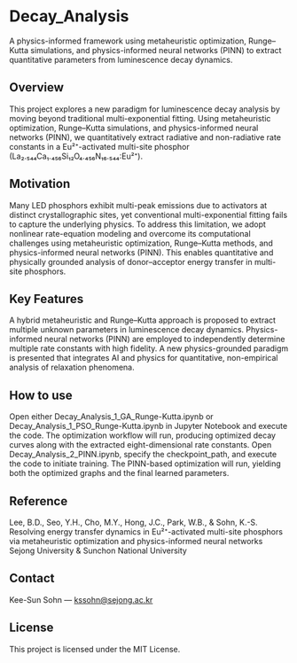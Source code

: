 # Decay_Analysis
A physics-informed framework using metaheuristic optimization, Runge–Kutta simulations, and physics-informed neural networks (PINN) to extract quantitative parameters from luminescence decay dynamics.

## Overview
This project explores a new paradigm for luminescence decay analysis by moving beyond traditional multi-exponential fitting. Using metaheuristic optimization, Runge–Kutta simulations, and physics-informed neural networks (PINN), we quantitatively extract radiative and non-radiative rate constants in a Eu²⁺-activated multi-site phosphor (La₂.₅₄₄Ca₁.₄₅₆Si₁₂O₄.₄₅₆N₁₆.₅₄₄:Eu²⁺).

## Motivation
Many LED phosphors exhibit multi-peak emissions due to activators at distinct crystallographic sites, yet conventional multi-exponential fitting fails to capture the underlying physics.
To address this limitation, we adopt nonlinear rate-equation modeling and overcome its computational challenges using metaheuristic optimization, Runge–Kutta methods, and physics-informed neural networks (PINN).
This enables quantitative and physically grounded analysis of donor–acceptor energy transfer in multi-site phosphors.

## Key Features
A hybrid metaheuristic and Runge–Kutta approach is proposed to extract multiple unknown parameters in luminescence decay dynamics.
Physics-informed neural networks (PINN) are employed to independently determine multiple rate constants with high fidelity.
A new physics-grounded paradigm is presented that integrates AI and physics for quantitative, non-empirical analysis of relaxation phenomena.
 
## How to use
Open either Decay_Analysis_1_GA_Runge-Kutta.ipynb or Decay_Analysis_1_PSO_Runge-Kutta.ipynb in Jupyter Notebook and execute the code. The optimization workflow will run, producing optimized decay curves along with the extracted eight-dimensional rate constants.
Open Decay_Analysis_2_PINN.ipynb, specify the checkpoint_path, and execute the code to initiate training. The PINN-based optimization will run, yielding both the optimized graphs and the final learned parameters.

## Reference
Lee, B.D., Seo, Y.H., Cho, M.Y., Hong, J.C., Park, W.B., & Sohn, K.-S.
Resolving energy transfer dynamics in Eu²⁺-activated multi-site phosphors via metaheuristic optimization and physics-informed neural networks
Sejong University & Sunchon National University

## Contact
Kee-Sun Sohn — kssohn@sejong.ac.kr

## License
This project is licensed under the MIT License.

